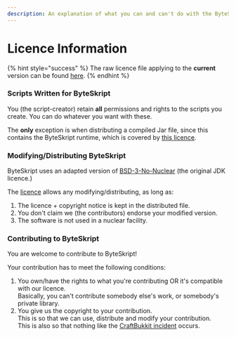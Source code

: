 ```yaml
---
description: An explanation of what you can and can't do with the ByteSkript language.
---
```


# Licence Information

{% hint style="success" %}
The raw licence file applying to the **current** version can be found [here](https://github.com/Moderocky/ByteSkript/blob/master/LICENSE).
{% endhint %}

### Scripts Written for ByteSkript

You (the script-creator) retain **all** permissions and rights to the scripts you create. You can do whatever you want with these.

The **only** exception is when distributing a compiled Jar file, since this contains the ByteSkript runtime, which is covered by [this licence](https://github.com/Moderocky/ByteSkript/blob/master/LICENSE).

### Modifying/Distributing ByteSkript

ByteSkript uses an adapted version of [BSD-3-No-Nuclear](https://spdx.org/licenses/BSD-3-Clause-No-Nuclear-License.html) (the original JDK licence.)

The [licence](https://github.com/Moderocky/ByteSkript/blob/master/LICENSE) allows any modifying/distributing, as long as:

1. The licence + copyright notice is kept in the distributed file.
2. You don't claim we (the contributors) endorse your modified version.
3. The software is not used in a nuclear facility.

### Contributing to ByteSkript

You are welcome to contribute to ByteSkript!

Your contribution has to meet the following conditions:

1. You own/have the rights to what you're contributing OR it's compatible with our licence.\
   Basically, you can't contribute somebody else's work, or somebody's private library.
2. You give us the copyright to your contribution.\
   This is so that we can use, distribute and modify your contribution.\
   This is also so that nothing like the [CraftBukkit incident](https://blog.jwf.io/2020/04/open-source-minecraft-bukkit-gpl/) occurs.
